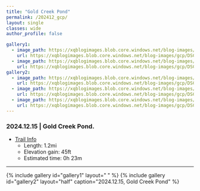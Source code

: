```yaml
---
title: "Gold Creek Pond"
permalink: /202412_gcp/
layout: single
classes: wide
author_profile: false

gallery1:
  - image_path: https://xqblogimages.blob.core.windows.net/blog-images/gcp/DSC00047.webp
    url: https://xqblogimages.blob.core.windows.net/blog-images/gcp/DSC00047.webp
  - image_path: https://xqblogimages.blob.core.windows.net/blog-images/gcp/DSC00072.webp
    url: https://xqblogimages.blob.core.windows.net/blog-images/gcp/DSC00072.webp
gallery2:
  - image_path: https://xqblogimages.blob.core.windows.net/blog-images/gcp/DSC00057.webp
    url: https://xqblogimages.blob.core.windows.net/blog-images/gcp/DSC00057.webp
  - image_path: https://xqblogimages.blob.core.windows.net/blog-images/gcp/DSC00059.webp
    url: https://xqblogimages.blob.core.windows.net/blog-images/gcp/DSC00059.webp
  - image_path: https://xqblogimages.blob.core.windows.net/blog-images/gcp/DSC00061.webp
    url: https://xqblogimages.blob.core.windows.net/blog-images/gcp/DSC00061.webp
---
```


### 2024.12.15 | Gold Creek Pond.
- [Trail Info](https://www.alltrails.com/trail/us/washington/gold-creek-pond-loop)
  - Length: 1.2mi
  - Elevation gain: 45ft
  - Estimated time: 0h 23m



---
{% include gallery id="gallery1" layout=" " %}
{% include gallery id="gallery2" layout="half" caption="2024.12.15, Gold Creek Pond" %}

